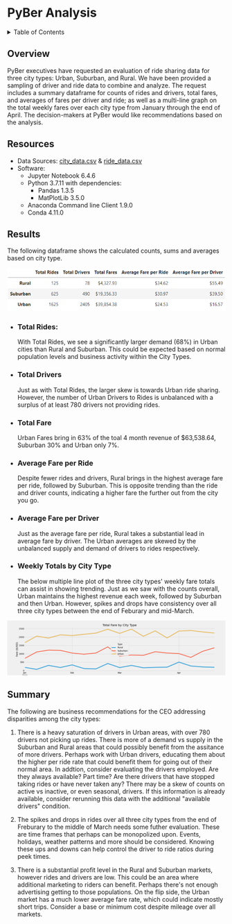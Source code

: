 # PyBer Analysis

<details><summary>Table of Contents</summary>
<p>

1. [Overview](https://github.com/catsdata/PyBer_Analysis#overview)
2. [Resources](https://github.com/catsdata/PyBer_Analysis#resources)
3. [Results](https://github.com/catsdata/PyBer_Analysis#results)
    - [Total Rides](https://github.com/catsdata/PyBer_Analysis#total-rides)
    - [Total Drivers](https://github.com/catsdata/PyBer_Analysis#total-drivers)
    - [Total Fare](https://github.com/catsdata/PyBer_Analysis#total-fare)
    - [Average Fare per Ride](https://github.com/catsdata/PyBer_Analysis#average-fare-per-ride)
    - [Average Fare per Driver](https://github.com/catsdata/PyBer_Analysis#average-fare-per-driver)
    - [Weekly Fares Line Chart](https://github.com/catsdata/PyBer_Analysis#weekly-totals-by-city-type) 
4. [Summary](https://github.com/catsdata/PyBer_Analysis#summary)

</p>
</details>

## Overview

PyBer executives have requested an evaluation of ride sharing data for three city types:  Urban, Suburban, and Rural.   We have been provided a sampling of driver and ride data to combine and analyze.   The request includes a summary dataframe for counts of rides and drivers, total fares, and averages of fares per driver and ride; as well as a multi-line graph on the total weekly fares over each city type from January through the end of April.  The decision-makers at PyBer would like recommendations based on the analysis.

## Resources

- Data Sources: [city_data.csv](https://github.com/catsdata/PyBer_Analysis/blob/main/Resources/city_data.csv) & [ride_data.csv](https://github.com/catsdata/PyBer_Analysis/blob/main/Resources/ride_data.csv)
- Software: 
    - Jupyter Notebook 6.4.6
    - Python 3.7.11 with dependencies: 
        - Pandas 1.3.5
        - MatPlotLib 3.5.0
    - Anaconda Command line Client 1.9.0
    - Conda 4.11.0


## Results

The following dataframe shows the calculated counts, sums and averages based on city type.

![dataframe](https://github.com/catsdata/PyBer_Analysis/blob/main/analysis/pyber_summary_dataframe.png)

- ### Total Rides:
    With Total Rides, we see a significantly larger demand (68%) in Urban cities than Rural and Suburban.  This could be expected based on normal population levels and business activity within the City Types.
- ### Total Drivers
    Just as with Total Rides, the larger skew is towards Urban ride sharing.  However, the number of Urban Drivers to Rides is unbalanced with a surplus of at least 780 drivers not providing rides.
- ### Total Fare
    Urban Fares bring in 63% of the toal 4 month revenue of $63,538.64, Suburban 30% and Urban only 7%.
- ### Average Fare per Ride
    Despite fewer rides and drivers, Rural brings in the highest average fare per ride, followed by Suburban.  This is opposite trending than the ride and driver counts, indicating a higher fare the further out from the city you go.
- ### Average Fare per Driver
    Just as the average fare per ride, Rural takes a substantial lead in average fare by driver.  The Urban averages are skewed by the unbalanced supply and demand of drivers to rides respectively.

- ### Weekly Totals by City Type
    The below multiple line plot of the three city types' weekly fare totals can assist in showing trending.  Just as we saw with the counts overall, Urban maintains the highest revenue each week, followed by Suburban and then Urban.  However, spikes and drops have consistency over all three city types between the end of Feburary and mid-March.  
  
![pyber_fare_summary.png](https://github.com/catsdata/PyBer_Analysis/blob/main/analysis/pyber_fare_summary.png)



## Summary

The following are business recommendations for the CEO addressing disparities among the city types:

1. There is a heavy saturation of drivers in Urban areas, with over 780 drivers not picking up rides.  There is more of a demand vs supply in the Suburban and Rural areas that could possibly benefit from the assitance of more drivers.  Perhaps work with Urban drivers, educating them about the higher per ride rate that could benefit them for going out of their normal area.   In addtion, consider evaluating the drivers employed.  Are they always available?  Part time?  Are there drivers that have stopped taking rides or have never taken any?  There may be a skew of counts on active vs inactive, or even seasonal, drivers.  If this information is already available, consider rerunning this data with the additional "available drivers" condition.  

2. The spikes and drops in rides over all three city types from the end of Freburary to the middle of March needs some futher evaluation.  These are time frames that perhaps can be monopolized upon.  Events, holidays, weather patterns and more should be considered.  Knowing these ups and downs can help control the driver to ride ratios during peek times.

3. There is a substantial profit level in the Rural and Suburban markets, however rides and drivers are low.  This could be an area where additional marketing to riders can benefit.  Perhaps there's not enough advertising getting to those populations.  On the flip side, the Urban market has a much lower average fare rate, which could indicate mostly short trips.  Consider a base or minimum cost despite mileage over all markets.


